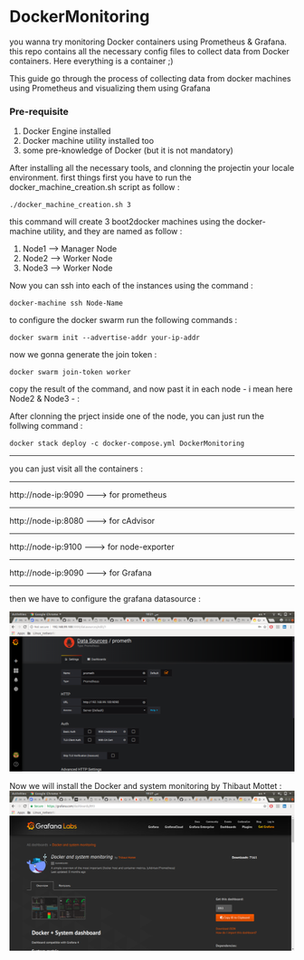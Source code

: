 # DockerMonitoring
you wanna try monitoring Docker containers using Prometheus &amp; Grafana. this repo contains all the necessary 
config files to collect data from Docker containers. Here everything is a container ;) 

This guide go through the process of collecting data from docker machines using Prometheus and visualizing them using Grafana

### Pre-requisite
1. Docker Engine installed
2. Docker machine utility installed too
3. some pre-knowledge of Docker (but it is not mandatory)

After installing all the necessary tools, and clonning the projectin your locale environment. first things first you have to run the docker_machine_creation.sh script as follow : 

```
./docker_machine_creation.sh 3
```

this command will create 3 boot2docker machines using the docker-machine utility, and they are named as follow : 
1. Node1 --> Manager Node
2. Node2 --> Worker Node
3. Node3 --> Worker Node

Now you can ssh into each of the instances using the command : 
```
docker-machine ssh Node-Name
```

to configure the docker swarm run the following commands : 

```
docker swarm init --advertise-addr your-ip-addr
```

now we gonna generate the join token : 
```
docker swarm join-token worker
```

copy the result of the command, and now past it in each node - i mean here Node2 & Node3 - :


After clonning the prject inside one of the node, you can just run the follwing command : 
```
docker stack deploy -c docker-compose.yml DockerMonitoring
```
***
you can just visit all the containers :
***
http://node-ip:9090 ---> for prometheus
***
http://node-ip:8080 ---> for cAdvisor
***
http://node-ip:9100 ---> for node-exporter
***
http://node-ip:9090 ---> for Grafana
***


then we have to configure the grafana datasource : 

![alt text](https://github.com/mouaadaassou/DockerMonitoring/blob/master/Screenshot%20from%202018-06-23%2018-21-05.png "GrafanaDataSource")



Now we will install the Docker and system monitoring by Thibaut Mottet : 
![alt text](https://github.com/mouaadaassou/DockerMonitoring/blob/master/Screenshot%20from%202018-06-23%2018-27-38.png "Docker Container Dashboard")